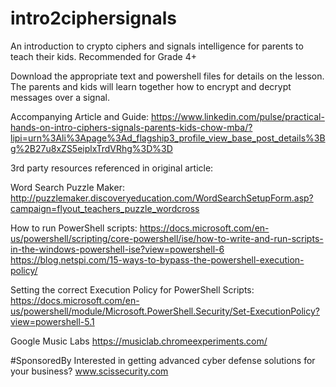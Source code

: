 # intro2ciphersignals
An introduction to crypto ciphers and signals intelligence for parents to teach their kids. Recommended for Grade 4+

Download the appropriate text and powershell files for details on the lesson. The parents and kids will learn together how to encrypt and decrypt messages over a signal.

Accompanying Article and Guide:
https://www.linkedin.com/pulse/practical-hands-on-intro-ciphers-signals-parents-kids-chow-mba/?lipi=urn%3Ali%3Apage%3Ad_flagship3_profile_view_base_post_details%3Bg%2B27u8xZS5eiplxTrdVRhg%3D%3D


3rd party resources referenced in original article:

Word Search Puzzle Maker:
http://puzzlemaker.discoveryeducation.com/WordSearchSetupForm.asp?campaign=flyout_teachers_puzzle_wordcross

How to run PowerShell scripts:
https://docs.microsoft.com/en-us/powershell/scripting/core-powershell/ise/how-to-write-and-run-scripts-in-the-windows-powershell-ise?view=powershell-6
https://blog.netspi.com/15-ways-to-bypass-the-powershell-execution-policy/

Setting the correct Execution Policy for PowerShell Scripts:
https://docs.microsoft.com/en-us/powershell/module/Microsoft.PowerShell.Security/Set-ExecutionPolicy?view=powershell-5.1

Google Music Labs
https://musiclab.chromeexperiments.com/

#SponsoredBy
Interested in getting advanced cyber defense solutions for your business?
www.scissecurity.com
